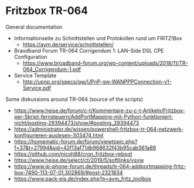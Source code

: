 # Fritzbox TR-064

General documentation
- Informationseite zu Schnittstellen und Protokollen rund um FRITZ!Box
	- https://avm.de/service/schnittstellen/
- Braodband Forum TR-064 Corrigendum 1: LAN-Side DSL CPE Configuration
	- https://www.broadband-forum.org/wp-content/uploads/2018/11/TR-064_Corrigendum-1.pdf
- Service Template 
	- http://upnp.org/specs/gw/UPnP-gw-WANPPPConnection-v1-Service.pdf

Some diskussions around TR-064 (source of the scripts)
- https://www.heise.de/forum/c-t/Kommentare-zu-c-t-Artikeln/Fritzbox-per-Skript-fernsteuern/AddPortMapping-mit-Python-funktioniert-nicht/posting-29394473/show/#posting_29394473
- https://administrator.de/wissen/powershell-fritzbox-tr-064-netzwerk-konfigurieren-auslesen-303474.html
- https://homematic-forum.de/forum/viewtopic.php?f=37&t=27994&sid=42f13af71db968632f43b95cab361a89
- https://github.com/nicoh88/cron_fritzbox-reboot
- https://www.heise.de/select/ct/2019/5/softlinks/ysvw
- https://www.ip-phone-forum.de/threads/tr-064-addportmapping-fritz-box-7490-113-07-01.302869/#post-2321834
- https://www.pack-eis.de/index.php?p=avm_fritz_toolbox